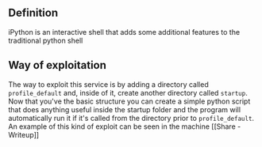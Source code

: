## Definition
iPython is an interactive shell that adds some additional features to the traditional python shell

## Way of exploitation
The way to exploit this service is by adding a directory called `profile_default` and, inside of it, create another directory called `startup`. Now that you've the basic structure you can create a simple python script that does anything useful inside the startup folder and the program will automatically run it if it's called from the directory prior to `profile_default`. An example of this kind of exploit can be seen in the machine [[Share - Writeup]]
